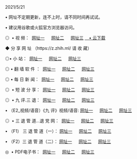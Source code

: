 <p>2021/5/21
<p>• 网址不定期更新，连不上时，请不同时间再试试。
<p>• 建议用谷歌或火狐官方浏览器访问。
<p>◎  • 视 频： 
<a href="http://hhv.aud.bar/" target="_blank">网址一</a> 　 
<a href="http://htf.aud.bar/" target="_blank">网址二</a> 　 
<a href="http://htf.aud.bar/b.html" target="_blank">网址三</a>
<a href="https://yadi.sk/d/d0sUeAOpal3njw" target="_blank">　• 云下载 </a></p>
<p>◆ 分 享 网 址 <a href="http://hpq.aud.bar/a.html"></a>（https://z.zhih.ml/ 请 收 藏） </p>

<p>◎•  小 站：  
<a href="http://hhv.aud.bar/f.html" target="_blank">网址一</a> 　 
<a href="http://htf.aud.bar/h.html" target="_blank">网址二</a> 　 
<a href="http://htf.aud.bar/k/" target="_blank">网址三</a></p><p>

<p>◎  • 翻 墙 软 件 ：  
<a href="http://hhv.aud.bar/ff/" target="_blank">网址一</a> 　 
<a href="http://htf.aud.bar/s/read/a1_nd.html" target="_blank">网址二</a> 　 
<a href="http://htf.aud.bar/ff/index.html" target="_blank">网址三</a></p>
<p>◎  • 每 日 新 闻：  
<a href="http://hhv.aud.bar/day/" target="_blank">网址一</a> 　 
<a href="http://htf.aud.bar/day/" target="_blank">网址二</a> 　 
<a href="http://htf.aud.bar/day/index.html" target="_blank">网址三</a></p>
<p>◎   • 短 波 分 享：  
<a href="http://hhv.aud.bar/h/" target="_blank">网址一</a> 　 
<a href="http://htf.aud.bar/h/" target="_blank">网址二</a> 　 
<a href="http://htf.aud.bar/h/index.html" target="_blank">网址三</a></p>
<p>◎   • 九 评.三 退：  
<a href="http://hhv.aud.bar/t/" target="_blank">网址一</a> 　 
<a href="http://htf.aud.bar/v2/index.html" target="_blank">网址二</a> 　 
<a href="http://htf.aud.bar/tt/index.html" target="_blank">网址三</a> 　</p>
<p>  • （E2_视频/语音）《九 评》视频/语音: 
<a href="http://hhv.aud.bar/7738.html" target="_blank">网址一</a> 　 
<a href="http://htf.aud.bar/7614.html" target="_blank">网址二</a> 　 
<a href="http://htf.aud.bar/7633.html" target="_blank">网址三</a></p>
<p>◎   • 三 退 管 道...退 党 网：  
<a href="http://hhv.aud.bar/go/td1.html" target="_blank">网址一</a> 　 
<a href="http://htf.aud.bar/go/td2.html" target="_blank">网址二</a> 　 
<a href="http://htf.aud.bar/go/td3.html" target="_blank">网址三</a></p>
<p>  • （F1） 三 退 管 道（一）： 
<a href="http://hhv.aud.bar/dd/" target="_blank">网址一</a> 　 
<a href="http://htf.aud.bar/s/read/a1_tdx.html" target="_blank">网址二</a> 　 
<a href="http://htf.aud.bar/dd/" target="_blank">网址三</a></p>
<p>  • （F2）三 退 管 道（二）： 
<a href="http://htf.aud.bar/d/" target="_blank">网址一</a> 　 
<a href="http://hhv.aud.bar/d/index.html" target="_blank">网址二</a> 　 
<a href="http://htf.aud.bar/d/" target="_blank">网址三</a></p>
<p>◎   • PDF电子书：  
<a href="http://hhv.aud.bar/p/" target="_blank">网址一</a> 　 
<a href="http://htf.aud.bar/p/index.html" target="_blank">网址二</a> 　 
<a href="http://htf.aud.bar/p/" target="_blank">网址三</a></p>
